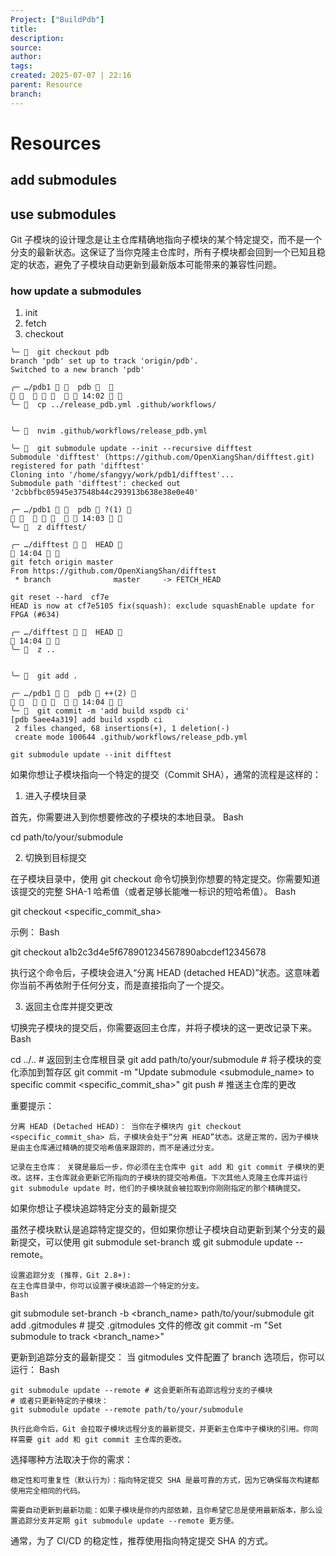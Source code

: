 ```yaml
---
Project: ["BuildPdb"]
title: 
description: 
source: 
author: 
tags: 
created: 2025-07-07 | 22:16
parent: Resource
branch: 
---
```

# Resources
## add submodules


## use submodules

Git 子模块的设计理念是让主仓库精确地指向子模块的某个特定提交，而不是一个分支的最新状态。这保证了当你克隆主仓库时，所有子模块都会回到一个已知且稳定的状态，避免了子模块自动更新到最新版本可能带来的兼容性问题。

### how update a submodules
1. init
2. fetch 
3. checkout 

```
╰─   git checkout pdb
branch 'pdb' set up to track 'origin/pdb'.
Switched to a new branch 'pdb'

╭─ …/pdb1    pdb   󰋑                                                                                                                                               14:02 󰧱 
╰─   cp ../release_pdb.yml .github/workflows/


╰─   nvim .github/workflows/release_pdb.yml

╰─   git submodule update --init --recursive difftest
Submodule 'difftest' (https://github.com/OpenXiangShan/difftest.git) registered for path 'difftest'
Cloning into '/home/sfangyy/work/pdb1/difftest'...
Submodule path 'difftest': checked out '2cbbfbc05945e37548b44c293913b638e38e0e40'

╭─ …/pdb1    pdb  ?(1) 󰋑                                                                                                                                           14:03 󰧱 
╰─   z difftest/

╭─ …/difftest    HEAD                                                                                                                                                    14:04 󰧱 
git fetch origin master
From https://github.com/OpenXiangShan/difftest
 * branch              master     -> FETCH_HEAD

git reset --hard  cf7e
HEAD is now at cf7e5105 fix(squash): exclude squashEnable update for FPGA (#634)

╭─ …/difftest    HEAD                                                                                                                                                    14:04 󰧱 
╰─   z ..


╰─   git add .

╭─ …/pdb1    pdb  ++(2) 󰋑                                                                                                                                          14:04 󰧱 
╰─   git commit -m 'add build xspdb ci'
[pdb 5aee4a319] add build xspdb ci
 2 files changed, 68 insertions(+), 1 deletion(-)
 create mode 100644 .github/workflows/release_pdb.yml
```
`git submodule update --init difftest `

如果你想让子模块指向一个特定的提交（Commit SHA），通常的流程是这样的：

1. 进入子模块目录

首先，你需要进入到你想要修改的子模块的本地目录。
Bash

cd path/to/your/submodule

2. 切换到目标提交

在子模块目录中，使用 git checkout 命令切换到你想要的特定提交。你需要知道该提交的完整 SHA-1 哈希值（或者足够长能唯一标识的短哈希值）。
Bash

git checkout <specific_commit_sha>

示例：
Bash

git checkout a1b2c3d4e5f678901234567890abcdef12345678

执行这个命令后，子模块会进入“分离 HEAD (detached HEAD)”状态。这意味着你当前不再依附于任何分支，而是直接指向了一个提交。

3. 返回主仓库并提交更改

切换完子模块的提交后，你需要返回主仓库，并将子模块的这一更改记录下来。
Bash

cd ../.. # 返回到主仓库根目录
git add path/to/your/submodule # 将子模块的变化添加到暂存区
git commit -m "Update submodule <submodule_name> to specific commit <specific_commit_sha>"
git push # 推送主仓库的更改

重要提示：

    分离 HEAD (Detached HEAD)： 当你在子模块内 git checkout <specific_commit_sha> 后，子模块会处于“分离 HEAD”状态。这是正常的，因为子模块是由主仓库通过精确的提交哈希值来跟踪的，而不是通过分支。

    记录在主仓库： 关键是最后一步，你必须在主仓库中 git add 和 git commit 子模块的更改。这样，主仓库就会更新它所指向的子模块的提交哈希值。下次其他人克隆主仓库并运行 git submodule update 时，他们的子模块就会被拉取到你刚刚指定的那个精确提交。

如果你想让子模块追踪特定分支的最新提交

虽然子模块默认是追踪特定提交的，但如果你想让子模块自动更新到某个分支的最新提交，可以使用 git submodule set-branch 或 git submodule update --remote。

    设置追踪分支 (推荐，Git 2.8+):
    在主仓库目录中，你可以设置子模块追踪一个特定的分支。
    Bash

git submodule set-branch -b <branch_name> path/to/your/submodule
git add .gitmodules # 提交 .gitmodules 文件的修改
git commit -m "Set submodule to track <branch_name>"

更新到追踪分支的最新提交：
当 gitmodules 文件配置了 branch 选项后，你可以运行：
Bash

    git submodule update --remote # 这会更新所有追踪远程分支的子模块
    # 或者只更新特定的子模块：
    git submodule update --remote path/to/your/submodule

    执行此命令后，Git 会拉取子模块远程分支的最新提交，并更新主仓库中子模块的引用。你同样需要 git add 和 git commit 主仓库的更改。

选择哪种方法取决于你的需求：

    稳定性和可重复性（默认行为）：指向特定提交 SHA 是最可靠的方式，因为它确保每次构建都使用完全相同的代码。

    需要自动更新到最新功能：如果子模块是你的内部依赖，且你希望它总是使用最新版本，那么设置追踪分支并定期 git submodule update --remote 更方便。

通常，为了 CI/CD 的稳定性，推荐使用指向特定提交 SHA 的方式。